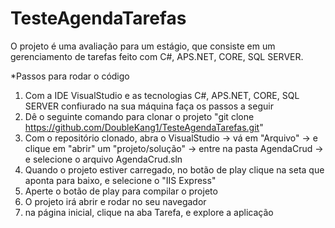 # TesteAgendaTarefas

 O projeto é uma avaliação para um estágio, que consiste em um gerenciamento de tarefas feito com C#, APS.NET, CORE, SQL SERVER.
 
 *Passos para rodar o código
 1. Com a IDE VisualStudio e as tecnologias C#, APS.NET, CORE, SQL SERVER confiurado na sua máquina faça os passos a seguir
 2. Dê o seguinte comando para clonar o projeto "git clone https://github.com/DoubleKang1/TesteAgendaTarefas.git"
 3. Com o repositório clonado, abra o VisualStudio -> vá em "Arquivo" -> e clique em "abrir" um "projeto/solução" -> entre na pasta AgendaCrud -> e selecione o arquivo AgendaCrud.sln
 4. Quando o projeto estiver carregado, no botão de play clique na seta que aponta para baixo, e selecione o "IIS Express"
 5. Aperte o botão de play para compilar o projeto
 6. O projeto irá abrir e rodar no seu navegador
 7. na página inicial, clique na aba Tarefa, e explore a aplicação
